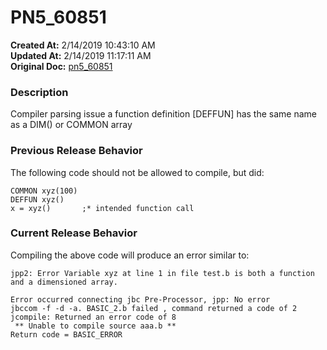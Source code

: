 # PN5_60851

**Created At:** 2/14/2019 10:43:10 AM  
**Updated At:** 2/14/2019 11:17:11 AM  
**Original Doc:** [pn5_60851](https://docs.jbase.com/release-notes/pn5_60851)  


### Description

Compiler parsing issue a function definition [DEFFUN] has the same name as a DIM() or COMMON array



### Previous Release Behavior

The following code should not be allowed to compile, but did:

```
COMMON xyz(100)
DEFFUN xyz()
x = xyz()       ;* intended function call
```



### Current Release Behavior

Compiling the above code will produce an error similar to:



```
jpp2: Error Variable xyz at line 1 in file test.b is both a function and a dimensioned array.

Error occurred connecting jbc Pre-Processor, jpp: No error
jbccom -f -d -a. BASIC_2.b failed , command returned a code of 2
jcompile: Returned an error code of 8
 ** Unable to compile source aaa.b **
Return code = BASIC_ERROR
```
